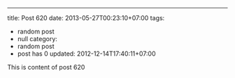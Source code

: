 ---
title: Post 620
date: 2013-05-27T00:23:10+07:00
tags:
  - random post
  - null
category:
  - random post
  - post has 0
updated: 2012-12-14T17:40:11+07:00

This is content of post 620